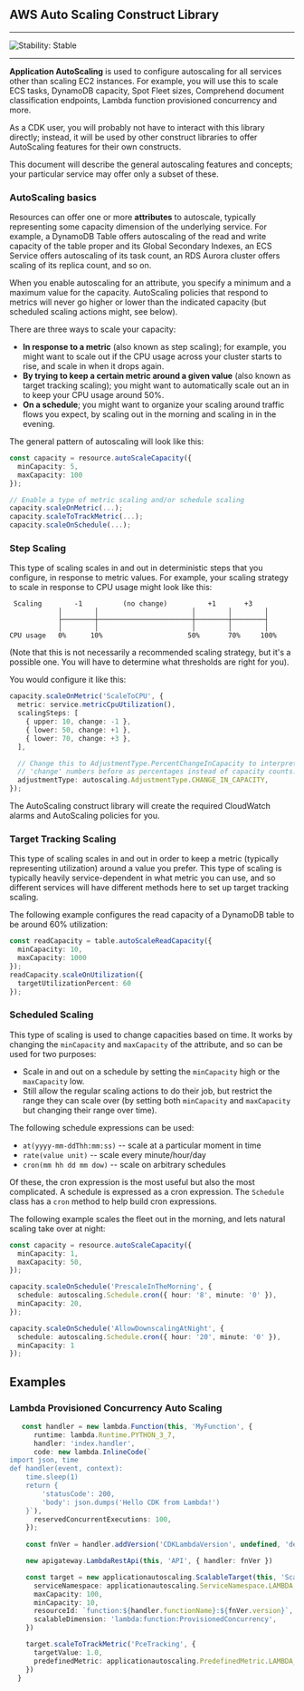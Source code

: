 ## AWS Auto Scaling Construct Library
<!--BEGIN STABILITY BANNER-->

---

![Stability: Stable](https://img.shields.io/badge/stability-Stable-success.svg?style=for-the-badge)


---
<!--END STABILITY BANNER-->

**Application AutoScaling** is used to configure autoscaling for all
services other than scaling EC2 instances. For example, you will use this to
scale ECS tasks, DynamoDB capacity, Spot Fleet sizes, Comprehend document classification endpoints, Lambda function provisioned concurrency and more.

As a CDK user, you will probably not have to interact with this library
directly; instead, it will be used by other construct libraries to
offer AutoScaling features for their own constructs.

This document will describe the general autoscaling features and concepts;
your particular service may offer only a subset of these.

### AutoScaling basics

Resources can offer one or more **attributes** to autoscale, typically
representing some capacity dimension of the underlying service. For example,
a DynamoDB Table offers autoscaling of the read and write capacity of the
table proper and its Global Secondary Indexes, an ECS Service offers
autoscaling of its task count, an RDS Aurora cluster offers scaling of its
replica count, and so on.

When you enable autoscaling for an attribute, you specify a minimum and a
maximum value for the capacity. AutoScaling policies that respond to metrics
will never go higher or lower than the indicated capacity (but scheduled
scaling actions might, see below).

There are three ways to scale your capacity:

* **In response to a metric** (also known as step scaling); for example, you
  might want to scale out if the CPU usage across your cluster starts to rise,
  and scale in when it drops again.
* **By trying to keep a certain metric around a given value** (also known as
  target tracking scaling); you might want to automatically scale out an in to
  keep your CPU usage around 50%.
* **On a schedule**; you might want to organize your scaling around traffic
  flows you expect, by scaling out in the morning and scaling in in the
  evening.

The general pattern of autoscaling will look like this:

```ts
const capacity = resource.autoScaleCapacity({
  minCapacity: 5,
  maxCapacity: 100
});

// Enable a type of metric scaling and/or schedule scaling
capacity.scaleOnMetric(...);
capacity.scaleToTrackMetric(...);
capacity.scaleOnSchedule(...);
```

### Step Scaling

This type of scaling scales in and out in deterministic steps that you
configure, in response to metric values. For example, your scaling strategy
to scale in response to CPU usage might look like this:

```
 Scaling        -1          (no change)          +1       +3
            │        │                       │        │        │
            ├────────┼───────────────────────┼────────┼────────┤
            │        │                       │        │        │
CPU usage   0%      10%                     50%       70%     100%
```

(Note that this is not necessarily a recommended scaling strategy, but it's
a possible one. You will have to determine what thresholds are right for you).

You would configure it like this:

```ts
capacity.scaleOnMetric('ScaleToCPU', {
  metric: service.metricCpuUtilization(),
  scalingSteps: [
    { upper: 10, change: -1 },
    { lower: 50, change: +1 },
    { lower: 70, change: +3 },
  ],

  // Change this to AdjustmentType.PercentChangeInCapacity to interpret the
  // 'change' numbers before as percentages instead of capacity counts.
  adjustmentType: autoscaling.AdjustmentType.CHANGE_IN_CAPACITY,
});
```

The AutoScaling construct library will create the required CloudWatch alarms and
AutoScaling policies for you.

### Target Tracking Scaling

This type of scaling scales in and out in order to keep a metric (typically
representing utilization) around a value you prefer. This type of scaling is
typically heavily service-dependent in what metric you can use, and so
different services will have different methods here to set up target tracking
scaling.

The following example configures the read capacity of a DynamoDB table
to be around 60% utilization:

```ts
const readCapacity = table.autoScaleReadCapacity({
  minCapacity: 10,
  maxCapacity: 1000
});
readCapacity.scaleOnUtilization({
  targetUtilizationPercent: 60
});
```

### Scheduled Scaling

This type of scaling is used to change capacities based on time. It works
by changing the `minCapacity` and `maxCapacity` of the attribute, and so
can be used for two purposes:

* Scale in and out on a schedule by setting the `minCapacity` high or
  the `maxCapacity` low.
* Still allow the regular scaling actions to do their job, but restrict
  the range they can scale over (by setting both `minCapacity` and
  `maxCapacity` but changing their range over time).

The following schedule expressions can be used:

* `at(yyyy-mm-ddThh:mm:ss)` -- scale at a particular moment in time
* `rate(value unit)` -- scale every minute/hour/day
* `cron(mm hh dd mm dow)` -- scale on arbitrary schedules

Of these, the cron expression is the most useful but also the most
complicated. A schedule is expressed as a cron expression. The `Schedule` class has a `cron` method to help build cron expressions.

The following example scales the fleet out in the morning, and lets natural
scaling take over at night:

```ts
const capacity = resource.autoScaleCapacity({
  minCapacity: 1,
  maxCapacity: 50,
});

capacity.scaleOnSchedule('PrescaleInTheMorning', {
  schedule: autoscaling.Schedule.cron({ hour: '8', minute: '0' }),
  minCapacity: 20,
});

capacity.scaleOnSchedule('AllowDownscalingAtNight', {
  schedule: autoscaling.Schedule.cron({ hour: '20', minute: '0' }),
  minCapacity: 1
});
```

## Examples

### Lambda Provisioned Concurrency Auto Scaling

```ts
   const handler = new lambda.Function(this, 'MyFunction', {
      runtime: lambda.Runtime.PYTHON_3_7,
      handler: 'index.handler',
      code: new lambda.InlineCode(`
import json, time
def handler(event, context):
    time.sleep(1)
    return {
        'statusCode': 200,
        'body': json.dumps('Hello CDK from Lambda!')
    }`),
      reservedConcurrentExecutions: 100,
    });
    
    const fnVer = handler.addVersion('CDKLambdaVersion', undefined, 'demo alias', 10);

    new apigateway.LambdaRestApi(this, 'API', { handler: fnVer })

    const target = new applicationautoscaling.ScalableTarget(this, 'ScalableTarget', {
      serviceNamespace: applicationautoscaling.ServiceNamespace.LAMBDA,
      maxCapacity: 100,
      minCapacity: 10,
      resourceId: `function:${handler.functionName}:${fnVer.version}`,
      scalableDimension: 'lambda:function:ProvisionedConcurrency',
    })

    target.scaleToTrackMetric('PceTracking', {
      targetValue: 1.0,
      predefinedMetric: applicationautoscaling.PredefinedMetric.LAMBDA_PROVISIONED_CONCURRENCY_UTILIZATION,
    })
  }
  ```

